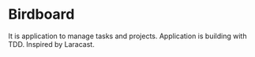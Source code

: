 # Birdboard
It is application to manage tasks and projects. Application is building with TDD.
Inspired by Laracast.
